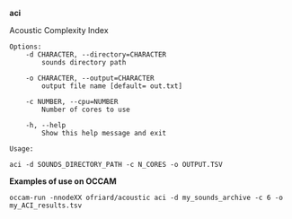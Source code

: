 **aci**

Acoustic Complexity Index

```
Options:
	-d CHARACTER, --directory=CHARACTER
		sounds directory path

	-o CHARACTER, --output=CHARACTER
		output file name [default= out.txt]

	-c NUMBER, --cpu=NUMBER
		Number of cores to use

	-h, --help
		Show this help message and exit
```

```
Usage:

aci -d SOUNDS_DIRECTORY_PATH -c N_CORES -o OUTPUT.TSV 
```

**Examples of use on OCCAM**

```
occam-run -nnodeXX ofriard/acoustic aci -d my_sounds_archive -c 6 -o my_ACI_results.tsv
```

